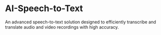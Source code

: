 # AI-Speech-to-Text
An advanced speech-to-text solution designed to efficiently transcribe and translate audio and video recordings with high accuracy.  
